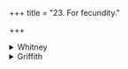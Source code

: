 +++
title = "23. For fecundity."

+++

<details><summary>Whitney</summary>

### Comment
Found in Pāipp. iii. Used by Kāuś. in the chapters of women's rites, in a charm (35. 3) to procure the conception of male offspring, with breaking an arrow over the mother's head etc.


### Translations
Translated: Weber, v. 223; Ludwig, p. 477; Zimmer, p. 319; Weber, xvii. 285; Griffith, i. 116; Bloomfield, 97, 356.
</details>

<details><summary>Griffith</summary>

A charm to remove a woman's sterility, and to assure the birth of boys
</details>
